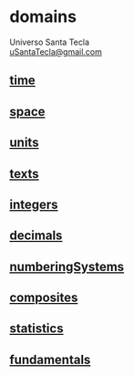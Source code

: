 # domains
Universo Santa Tecla  
[uSantaTecla@gmail.com](mailto:uSantaTecla@gmail.com) 

## [time](./time/README.md)
## [space](./space/README.md)
## [units](./units/README.md)
## [texts](./texts/README.md)
## [integers](./integers/README.md)
## [decimals](./decimals/README.md)
## [numberingSystems](./numberingSystems/README.md)
## [composites](./composites/README.md)
## [statistics](./statistics/README.md)
## [fundamentals](./fundamentals/README.md)

